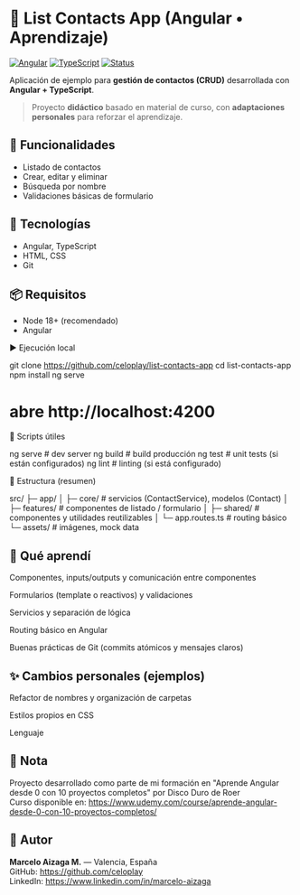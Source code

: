 # 📇 List Contacts App (Angular • Aprendizaje)
[![Angular](https://img.shields.io/badge/Angular-Framework-informational)]()
[![TypeScript](https://img.shields.io/badge/TypeScript-Language-informational)]()
[![Status](https://img.shields.io/badge/Status-Active-brightgreen)]()

Aplicación de ejemplo para **gestión de contactos (CRUD)** desarrollada con **Angular + TypeScript**.  
> Proyecto **didáctico** basado en material de curso, con **adaptaciones personales** para reforzar el aprendizaje.

## 🚀 Funcionalidades

- Listado de contactos
- Crear, editar y eliminar
- Búsqueda por nombre
- Validaciones básicas de formulario

## 🧰 Tecnologías

- Angular, TypeScript
- HTML, CSS
- Git

## 📦 Requisitos
- Node 18+ (recomendado)
- Angular
  
▶️ Ejecución local

git clone https://github.com/celoplay/list-contacts-app
cd list-contacts-app
npm install
ng serve
# abre http://localhost:4200

📜 Scripts útiles

ng serve         # dev server
ng build         # build producción
ng test          # unit tests (si están configurados)
ng lint          # linting (si está configurado)

🧱 Estructura (resumen)

src/
 ├─ app/
 │   ├─ core/           # servicios (ContactService), modelos (Contact)
 │   ├─ features/       # componentes de listado / formulario
 │   ├─ shared/         # componentes y utilidades reutilizables
 │   └─ app.routes.ts   # routing básico
 └─ assets/             # imágenes, mock data

 
## 🧠 Qué aprendí

Componentes, inputs/outputs y comunicación entre componentes

Formularios (template o reactivos) y validaciones

Servicios y separación de lógica

Routing básico en Angular

Buenas prácticas de Git (commits atómicos y mensajes claros)


## ✨ Cambios personales (ejemplos)

Refactor de nombres y organización de carpetas

Estilos propios en CSS

Lenguaje


## 📝 Nota
Proyecto desarrollado como parte de mi formación en "Aprende Angular desde 0 con 10 proyectos completos" por Disco Duro de Roer  
Curso disponible en: https://www.udemy.com/course/aprende-angular-desde-0-con-10-proyectos-completos/


## 👤 Autor

**Marcelo Aizaga M.** — Valencia, España  
GitHub: https://github.com/celoplay  
LinkedIn: https://www.linkedin.com/in/marcelo-aizaga

